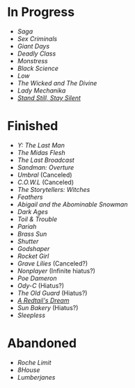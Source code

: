 # In Progress
* _Saga_
* _Sex Criminals_
* _Giant Days_
* _Deadly Class_
* _Monstress_
* _Black Science_
* _Low_
* _The Wicked and The Divine_
* _Lady Mechanika_
* [_Stand Still, Stay Silent_](http://sssscomic.com/)

# Finished
* _Y: The Last Man_
* _The Midas Flesh_
* _The Last Broadcast_
* _Sandman: Overture_
* _Umbral_ (Canceled)
* _C.O.W.L_ (Canceled)
* _The Storytellers: Witches_
* _Feathers_
* _Abigail and the Abominable Snowman_
* _Dark Ages_
* _Toil & Trouble_
* _Pariah_
* _Brass Sun_
* _Shutter_
* _Godshaper_
* _Rocket Girl_
* _Grave Lilies_ (Canceled?)
* _Nonplayer_ (Infinite hiatus?)
* _Poe Dameron_
* _Ody-C_ (Hiatus?)
* _The Old Guard_ (Hiatus?)
* [_A Redtail's Dream_](http://www.minnasundberg.fi/comicindex.php)
* _Sun Bakery_ (Hiatus?)
* _Sleepless_

# Abandoned
* _Roche Limit_
* _8House_
* _Lumberjanes_